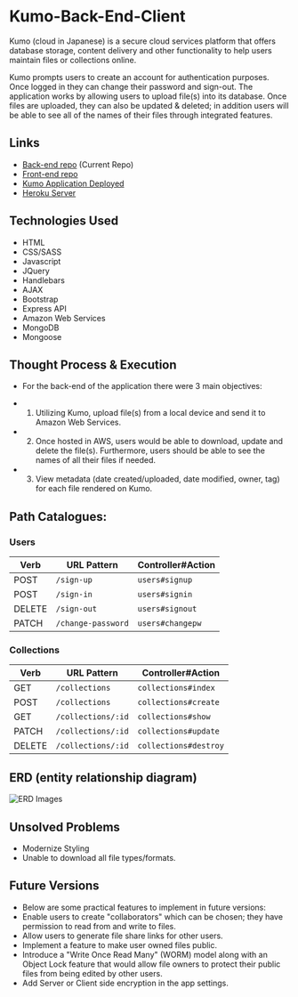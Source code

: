 # Kumo-Back-End-Client
Kumo (cloud in Japanese) is a secure cloud services platform that offers database
storage, content delivery and other functionality to help users maintain files or collections online.

Kumo prompts users to create an account for authentication purposes. Once logged in they can change their password and sign-out. The application works by allowing users to upload file(s) into its database. Once files are uploaded, they can also be updated & deleted; in addition users will be able to see all of the names of their files through integrated features.

## Links

* [Back-end repo](https://github.com/jooewoo/kumo-back-end) (Current Repo)
* [Front-end repo](https://github.com/jooewoo/kumo-front-end-client)
* [Kumo Application Deployed](https://jooewoo.github.io/kumo-front-end-client/)
* [Heroku Server](https://git.heroku.com/glacial-chamber-28137.git)

## Technologies Used

* HTML
* CSS/SASS
* Javascript
* JQuery
* Handlebars
* AJAX
* Bootstrap
* Express API
* Amazon Web Services
* MongoDB
* Mongoose

## Thought Process & Execution

* For the back-end of the application there were 3 main objectives:
- 1. Utilizing Kumo, upload file(s) from a local device and send it to Amazon Web Services.
- 2. Once hosted in AWS, users would be able to download, update and delete the file(s). Furthermore, users should be able to see the names of all their files if needed.
- 3. View metadata (date created/uploaded,
date modified, owner, tag) for each file rendered on Kumo.

## Path Catalogues:

### Users
| Verb   |    URL Pattern           | Controller#Action    |
|--------|--------------------------|----------------------|
| POST   | `/sign-up`               | `users#signup`       |
| POST   | `/sign-in`               | `users#signin`       |
| DELETE | `/sign-out`              | `users#signout`      |
| PATCH  | `/change-password`       | `users#changepw`     |

### Collections
| Verb   |    URL Pattern           | Controller#Action    |
|--------|--------------------------|----------------------|
| GET    | `/collections`           | `collections#index`  |
| POST   | `/collections`           | `collections#create` |
| GET    | `/collections/:id`       | `collections#show`   |
| PATCH  | `/collections/:id`       | `collections#update` |
| DELETE | `/collections/:id`       | `collections#destroy`|


## ERD (entity relationship diagram)

![ERD Images](https://i.imgur.com/JvuQpBN.png)
<!-- Link below not working properly it fades as if it were hiding it. -->
<!-- ![ERD Images](./public/kumoerd.png) -->

## Unsolved Problems

* Modernize Styling
* Unable to download all file types/formats.

## Future Versions

* Below are some practical features to implement in future versions:
* Enable users to create "collaborators" which can be chosen; they have permission to read from and write to files.
* Allow users to generate file share links for other users.
* Implement a feature to make user owned files public.
* Introduce a "Write Once Read Many" (WORM) model along with an Object Lock feature that would allow file owners
to protect their public files from being edited by other users.
* Add Server or Client side encryption in the app settings.
